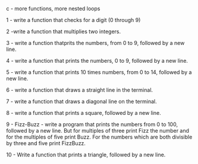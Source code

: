 c - more functions, more nested loops

1 - write a function that checks for a digit (0 through 9)

2 -write a function that multiplies two integers.

3 - write a function thatprits the numbers, from 0 to 9, followed by a new line.

4 - write a function that prints the numbers, 0 to 9, followed by a new line.

5 - write a function that prints 10 times numbers, from 0 to 14, followed by a new line.

6 - write a function that draws a straight line in the terminal.

7 - write a function that draws a diagonal line on the terminal.

8 - write a function that prints a square, followed by a new line.

9 - Fizz-Buzz - write a program that prints the numbers from 0 to 100, followed by a new line. But for multiples of three print Fizz the number and for the multiples of five print Buzz. For the numbers which are both divisible by three and five print FizzBuzz.

10 - Write a function that prints a triangle, followed by a new line.
